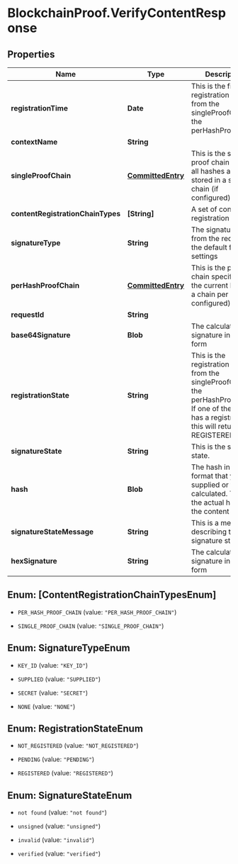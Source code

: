 # BlockchainProof.VerifyContentResponse

## Properties
Name | Type | Description | Notes
------------ | ------------- | ------------- | -------------
**registrationTime** | **Date** | This is the first registration time from the singleProofChain or the perHashProofChain | [optional] 
**contextName** | **String** |  | 
**singleProofChain** | [**CommittedEntry**](CommittedEntry.md) | This is the single proof chain where all hashes are stored in a single chain (if configured) | [optional] 
**contentRegistrationChainTypes** | **[String]** | A set of content registration targets | 
**signatureType** | **String** | The signature type from the request or the default from the settings | 
**perHashProofChain** | [**CommittedEntry**](CommittedEntry.md) | This is the proof chain specific for the current hash, so a chain per hash (if configured) | [optional] 
**requestId** | **String** |  | [optional] 
**base64Signature** | **Blob** | The calculated signature in base64 form | 
**registrationState** | **String** | This is the registration state from the singleProofChain or the perHashProofChain. If one of the chains has a registration this will return REGISTERED | [optional] 
**signatureState** | **String** | This is the signature state. | [optional] 
**hash** | **Blob** | The hash in base64 format that you supplied or that was calculated. This is the actual hash for the content | 
**signatureStateMessage** | **String** | This is a message describing the signature state. | [optional] 
**hexSignature** | **String** | The calculated signature in hex form | 


<a name="[ContentRegistrationChainTypesEnum]"></a>
## Enum: [ContentRegistrationChainTypesEnum]


* `PER_HASH_PROOF_CHAIN` (value: `"PER_HASH_PROOF_CHAIN"`)

* `SINGLE_PROOF_CHAIN` (value: `"SINGLE_PROOF_CHAIN"`)




<a name="SignatureTypeEnum"></a>
## Enum: SignatureTypeEnum


* `KEY_ID` (value: `"KEY_ID"`)

* `SUPPLIED` (value: `"SUPPLIED"`)

* `SECRET` (value: `"SECRET"`)

* `NONE` (value: `"NONE"`)




<a name="RegistrationStateEnum"></a>
## Enum: RegistrationStateEnum


* `NOT_REGISTERED` (value: `"NOT_REGISTERED"`)

* `PENDING` (value: `"PENDING"`)

* `REGISTERED` (value: `"REGISTERED"`)




<a name="SignatureStateEnum"></a>
## Enum: SignatureStateEnum


* `not found` (value: `"not found"`)

* `unsigned` (value: `"unsigned"`)

* `invalid` (value: `"invalid"`)

* `verified` (value: `"verified"`)




